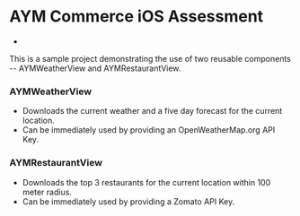 # AYM Commerce iOS Assessment
-
This is a sample project demonstrating the use of two reusable components -- AYMWeatherView and AYMRestaurantView.

### AYMWeatherView
* Downloads the current weather and a five day forecast for the current location.
* Can be immediately used by providing an OpenWeatherMap.org API Key.

### AYMRestaurantView
* Downloads the top 3 restaurants for the current location within 100 meter radius.
* Can be immediately used by providing a Zomato API Key.
